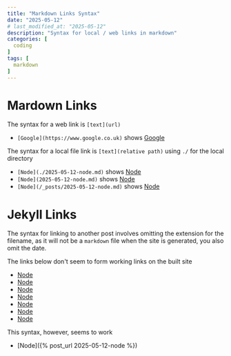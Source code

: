 ```yaml
---
title: "Markdown Links Syntax"
date: "2025-05-12"
# last_modified_at: "2025-05-12"
description: "Syntax for local / web links in markdown"
categories: [
  coding
]
tags: [
  markdown
]
---
```


# Mardown Links
The syntax for a web link is `[text](url)`
- `[Google](https://www.google.co.uk)` shows [Google](https://www.google.co.uk)

The syntax for a local file link is `[text](relative path)` using `./` for the local directory
- `[Node](./2025-05-12-node.md)` shows [Node](./2025-05-12-node.md)
- `[Node](2025-05-12-node.md)` shows [Node](2025-05-12-node.md)
- `[Node](/_posts/2025-05-12-node.md)` shows [Node](/_posts/2025-05-12-node.md)

# Jekyll Links
The syntax for linking to another post involves omitting the extension for the filename, as it will not be a `markdown` file when the site is generated, you also omit the date.

The links below don't seem to form working links on the built site
- [Node](/node)
- [Node](../node)
- [Node](./node)
- [Node](node)
- [Node](./posts/node)
- [Node](/posts/node)
- [Node](posts/node)

This syntax, however, seems to work
- [Node]({% post_url 2025-05-12-node %})